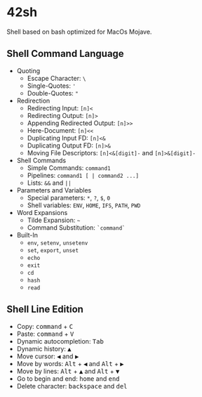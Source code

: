 

# 42sh #
Shell based on bash optimized for MacOs Mojave.

## Shell Command Language ##

- Quoting
  - Escape Character: `\`
  - Single-Quotes: `'`
  - Double-Quotes: `"`
- Redirection
  - Redirecting Input: `[n]<`
  - Redirecting Output: `[n]>`
  - Appending Redirected Output: `[n]>>`
  - Here-Document: `[n]<<`
  - Duplicating Input FD: `[n]<&`
  - Duplicating Output FD: `[n]>&`
  - Moving File Descriptors: `[n]<&[digit]-` and `[n]>&[digit]-`
- Shell Commands
  - Simple Commands: `command1`
  - Pipelines: `command1 [ | command2 ...]`
  - Lists: `&&` and `||`
- Parameters and Variables
  - Special parameters: `*`, `?`, `$`, `0`
  - Shell variables: `ENV`, `HOME`, `IFS`, `PATH`, `PWD`
- Word Expansions
  - Tilde Expansion: `~`
  - Command Substitution: `` `command` ``
- Built-In
  - `env`, `setenv`, `unsetenv`
  - `set`, `export`, `unset`
  - `echo`
  - `exit`
  - `cd`
  - `hash`
  - `read`

## Shell Line Edition ##
- Copy: <kbd>command</kbd> + <kbd>C</kbd>
- Paste: <kbd>command</kbd> + <kbd>V</kbd>
- Dynamic autocompletion: <kbd>Tab</kbd>
- Dynamic history: <kbd>▲</kbd>
- Move cursor: <kbd>◀</kbd> and <kbd>▶</kbd>
- Move by words: <kbd>Alt</kbd> + <kbd>◀</kbd> and <kbd>Alt</kbd> + <kbd>▶</kbd>
- Move by lines: <kbd>Alt</kbd> + <kbd>▲</kbd> and <kbd>Alt</kbd> + <kbd>▼</kbd>
- Go to begin and end: <kbd>home</kbd> and <kbd>end</kbd>
- Delete character: <kbd>backspace</kbd> and <kbd>del</kbd>

